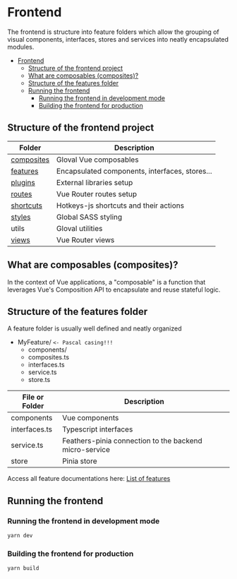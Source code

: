 # Frontend
The frontend is structure into feature folders which allow the grouping of visual components, interfaces, stores and services into neatly encapsulated  modules.

<!-- TOC -->
* [Frontend](#frontend)
  * [Structure of the frontend project](#structure-of-the-frontend-project)
  * [What are composables (composites)?](#what-are-composables-composites)
  * [Structure of the features folder](#structure-of-the-features-folder)
  * [Running the frontend](#running-the-frontend)
    * [Running the frontend in development mode](#running-the-frontend-in-development-mode)
    * [Building the frontend for production](#building-the-frontend-for-production)
<!-- TOC -->

## Structure of the frontend project

| Folder                                      | Description                                    |
|---------------------------------------------|------------------------------------------------|
| [composites](../src/composites/_docs.md)    | Gloval Vue composables                         |
| [features](../src/features/features.docs.md) | Encapsulated components, interfaces, stores... |
| [plugins](../src/plugins/_docs.md)          | External libraries setup                       |
| [routes](../src/routes/_docs.md)            | Vue Router routes setup                        |
| [shortcuts](../src/shortcuts/_docs.md)      | Hotkeys-js shortcuts and their actions         |
| [styles](../src/styles/_docs.md)            | Global SASS styling                            |
| utils                                       | Gloval utilities                               |
| [views](../src/views/_docs.md)              | Vue Router views                               |

## What are composables (composites)?
In the context of Vue applications, a "composable" is a function that leverages Vue's Composition API to encapsulate and reuse stateful logic.

## Structure of the features folder
A feature folder is usually well defined and neatly organized

- MyFeature/ `<- Pascal casing!!!`
  - components/
  - composites.ts
  - interfaces.ts
  - service.ts 
  - store.ts

| File or Folder | Description                                            |
|----------------|--------------------------------------------------------|
| components     | Vue components                                         |
| interfaces.ts  | Typescript interfaces                                  |
| service.ts     | Feathers-pinia connection to the backend micro-service |
| store          | Pinia store                                            |

Access all feature documentations here: [List of features](../src/features/features.docs.md)

## Running the frontend

### Running the frontend in development mode
```bash
yarn dev
```

### Building the frontend for production
```bash
yarn build
```
